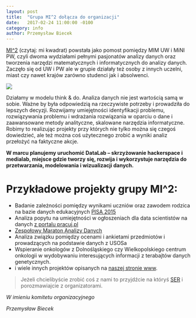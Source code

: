 ```yaml
---
layout: post
title:  "Grupa MI^2 dołącza do organizacji"
date:   2017-02-24 11:00:00 -0100
category: info
author: Przemysław Biecek
---
```


[MI^2](http://mi2.mini.pw.edu.pl/) (czytaj: mi kwadrat) powstała jako pomost pomiędzy MIM UW i MiNI PW, czyli dwoma wydziałami pełnymi pasjonatów analizy danych oraz tworzenia narzędzi matematycznych i informatycznych do analizy danych. Zaczęło się od UW i PW ale w grupie działały też osoby z innych uczelni, miast czy nawet krajów zarówno studenci jak i absolwenci.

<img src="https://github.com/whyR-conference/whyR-conference.github.io/blob/master/img/logos/mi2_data_lab_napis.png?raw=true"> 

Działamy w modelu think & do. Analiza danych nie jest wartością samą w sobie. Ważne by była odpowiedzią na rzeczywiste potrzeby i prowadziła do lepszych decyzji. Rozwijamy umiejętności identyfikacji problemu, rozwiązywania problemu i wdrażania rozwiązania w oparciu o dane i zaawansowane metody analityczne, skalowane narzędzia informatyczne. Robimy to realizując projekty przy których nie tylko można się czegoś dowiedzieć, ale też można coś użytecznego zrobić a wyniki analiz przełożyć na faktyczne akcje.

**W marcu planujemy uruchomić DataLab – skrzyżowanie hackerspace i medialab, miejsce gdzie tworzy się, rozwija i wykorzystuje narzędzia do przetwarzania, modelowania i wizualizacji danych.**

 

# Przykładowe projekty grupy MI^2:

* Badanie zależności pomiędzy wynikami uczniów oraz zawodem rodzica na bazie danych edukacyjnych [PISA 2015](http://52.31.27.158/PISAoccupations/)
* Analiza popytu na umiejętności w ogłoszeniach dla data scientistów na danych [z portalu pracuj.pl](https://krzyslom.shinyapps.io/pracuj/#41_demand_for_given_skills_throughout_the_given_time_period)
* [Zespołowy Maraton Analizy Danych]( http://smarterpoland.pl/index.php/2015/05/maraton-zespolowej-analizy-danych-podsumowanie/)
* Analiza związku pomiędzy ocenami i ankietami przedmiotów i prowadzących na podstawie danych z USOSa
* Wspieranie onkologów z Dolnośląskiego czy Wielkopolskiego centrum onkologii w wydobywaniu interesujących informacji z terabajtów danych genetycznych.
* i wiele innych projektów opisanych na [naszej stronie www](http://mi2.mini.pw.edu.pl/index.php/nasze-projekty/).


> Jeżeli chcielibyście zrobić coś z nami to przyjdźcie na któryś [SER](http://meetup.com/Spotkania-Entuzjastow-R-Warsaw-R-Users-Group-Meetup/) i porozmawiajcie z organizatorami.
  

*W imieniu komitetu organizacyjnego*

*Przemysław Biecek*  

